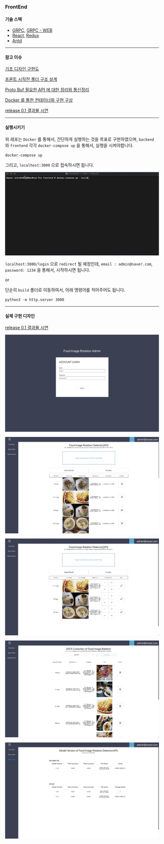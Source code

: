 ### FrontEnd 



#### 기술 스택

- [GRPC](https://github.com/grpc/grpc), [GRPC - WEB](https://github.com/grpc/grpc-web)
- [React](https://ko.reactjs.org/), [Redux](https://ko.redux.js.org/introduction/getting-started/)
- [Antd](https://ant.design/)

----------------



#### 참고 이슈

[기초 디자인 구현도](https://github.com/heojae/FoodImageRotationAdmin/issues/1)

[프론트 시작전 폴더 구조 설계](https://github.com/heojae/FoodImageRotationAdmin/issues/32)

[Proto Buf 필요한 API 에 대한 정리와 통신정리](https://github.com/heojae/FoodImageRotationAdmin/issues/13)

[Docker 를 통한 컨테이너화 구현 구상](https://github.com/heojae/FoodImageRotationAdmin/issues/44)

[release 0.1 결과물 시연](https://github.com/heojae/FoodImageRotationAdmin/issues/43)



----------------

#### 실행시키기

위 레포는 `Docker` 를 통해서, 간단하게 실행하는 것을 목표로 구현하였으며, `backend` 와 `frontend` 각각 `docker-compose up` 을 통해서, 실행을 시켜야합니다. 

```sh
docker-compose up
```

그리고, `localhost:3000` 으로 접속하시면 됩니다. 

![docker_frontend](./readme_static/docker_frontend.gif)



`localhost:3000/login` 으로 `redirect` 될 예정인데, `email : admin@naver.com`, `password: 1234` 을 통해서, 시작하시면 됩니다. 

or 

단순히 `build` 폴더로 이동하여서, 아래 명령어를 적어주어도 됩니다. 

```
python3 -m http.server 3000
```





-----------------

#### 실제 구현 디자인

[release 0.1 결과물 시연](https://github.com/heojae/FoodImageRotationAdmin/issues/43)

![login](./readme_static/login.jpg)



![check_result](./readme_static/check_result.jpg)

![fix_data](./readme_static/fix_data.jpg)



![data_collect](./readme_static/data_collect.jpg)

![model_version](./readme_static/model_version.jpg)

